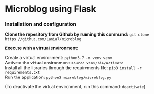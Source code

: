 # Microblog using Flask

### Installation and configuration

**Clone the repository from Github by running this command:**
```git clone https://github.com/Lamia7/microblog```

**Execute with a virtual environment:**

Create a virtual environment: `python3.7 -m venv venv` <br>
Activate the virtual environment: `source venv/bin/activate` <br>
Install all the libraries through the requirements file: `pip3 install -r requirements.txt` <br>
Run the application: `python3 microblog/microblog.py`

(To deactivate the virtual environment, run this command: `deactivate`)